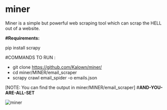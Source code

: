 # miner
Miner is a simple but powerful web scraping tool which can scrap the HELL out of a website.

**#Requirements:**


pip install scrapy

#COMMANDS TO RUN :

- git clone https://github.com/Kalown/miner/ 
- cd miner/MINER/email_scraper
- scrapy crawl email_spider -o emails.json 

[NOTE: You can find the output in miner/MINER/email_scraper]
#**AND-YOU-ARE-ALL-SET** 

![miner](https://user-images.githubusercontent.com/86701829/143688918-646b9589-2ebd-4ce3-9458-9f7766d1e993.JPG)
